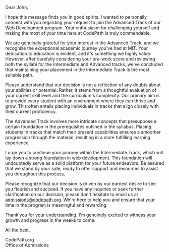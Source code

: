 Dear John,

I hope this message finds you in good spirits. I wanted to personally connect with you regarding your request to join the Advanced Track of our Web Development program. Your enthusiasm for challenging yourself and making the most of your time here at CodePath is truly commendable.

We are genuinely grateful for your interest in the Advanced Track, and we recognize the exceptional academic journey you've had at MIT. Your dedication to education is evident, and it's something we highly value. However, after carefully considering your pre-work score and reviewing both the syllabi for the Intermediate and Advanced tracks, we've concluded that maintaining your placement in the Intermediate Track is the most suitable path.

Please understand that our decision is not a reflection of any doubts about your abilities or potential. Rather, it stems from a thoughtful evaluation of your current skill level and the curriculum's complexity. Our primary aim is to provide every student with an environment where they can thrive and grow. This often entails placing individuals in tracks that align closely with their current proficiency.

The Advanced Track involves more intricate concepts that presuppose a certain foundation in the prerequisites outlined in the syllabus. Placing students in tracks that match their present capabilities ensures a smoother progression through the material, resulting in a more fulfilling learning experience.

I urge you to continue your journey within the Intermediate Track, which will lay down a strong foundation in web development. This foundation will undoubtedly serve as a solid platform for your future endeavors. Be assured that we stand by your side, ready to offer support and resources to assist you throughout this process.

Please recognize that our decision is driven by our earnest desire to see you flourish and succeed. If you have any inquiries or seek further clarification on our decision, please don't hesitate to email us at admissions@codepath.org. We're here to help you and ensure that your time in the program is meaningful and rewarding.

Thank you for your understanding. I'm genuinely excited to witness your growth and progress in the weeks to come.

All the best,

CodePath.org <br> 
Office of Admissions
